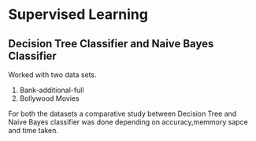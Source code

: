 # Supervised Learning
## Decision Tree Classifier and Naive Bayes Classifier

Worked with two data sets. 
1. Bank-additional-full
2. Bollywood Movies

For both the datasets a comparative study between Decision Tree and Naive Bayes classifier was done depending on accuracy,memmory sapce and time taken.